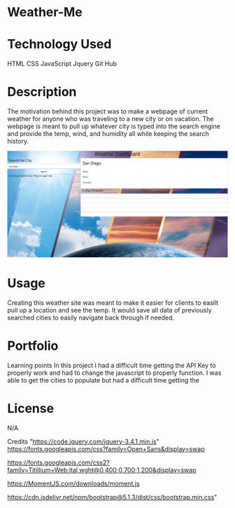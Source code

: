# Weather-Me

# Technology Used
HTML CSS JavaScript Jquery Git Hub

# Description 
The motivation behind this project was to make a webpage of current weather for anyone who was traveling to a new city or on vacation. The webpage is meant to pull up whatever city is typed into the search engine and provide the temp, wind, and humidity all while keeping the search history.

![screenshot](./assets/img.png)


# Usage
Creating this weather site was meant to make it easier for clients to easilt pull up a location and see the temp. It would save all data of previously searched cities to easily navigate back through if needed.

# Portfolio
Learning points In this project I had a difficult time getting the API Key to properly work and had to change the javascript to properly function. I was able to get the cities to populate but had a difficult time getting the 

# License
N/A

Credits
"https://code.jquery.com/jquery-3.4.1.min.js" https://fonts.googleapis.com/css?family=Open+Sans&display=swap

https://fonts.googleapis.com/css2?family=Titillium+Web:ital,wght@0,400;0,700;1,200&display=swap

https://MomentJS.com/downloads/moment.js

https://cdn.jsdelivr.net/npm/bootstrap@5.1.3/dist/css/bootstrap.min.css"
  
